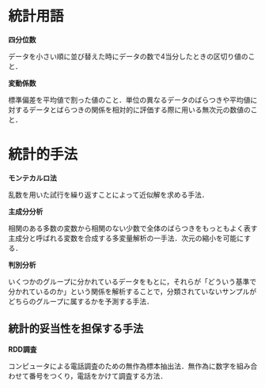 # 統計用語

**四分位数**

データを小さい順に並び替えた時にデータの数で4当分したときの区切り値のこと．



**変動係数**

標準偏差を平均値で割った値のこと．単位の異なるデータのばらつきや平均値に対するデータとばらつきの関係を相対的に評価する際に用いる無次元の数値のこと．



# 統計的手法

**モンテカルロ法**

乱数を用いた試行を繰り返すことによって近似解を求める手法．

**主成分分析**

相関のある多数の変数から相関のない少数で全体のばらつきをもっともよく表す主成分と呼ばれる変数を合成する多変量解析の一手法．次元の縮小を可能にする．

**判別分析**

いくつかのグループに分かれているデータをもとに，それらが「どういう基準で分かれているのか」という関係を解析することで，分類されていないサンプルがどちらのグループに属するかを予測する手法．



## 統計的妥当性を担保する手法

**RDD調査**

コンピュータによる電話調査のための無作為標本抽出法．無作為に数字を組み合わせて番号をつくり，電話をかけて調査する方法．